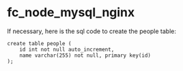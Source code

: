 ﻿# fc_node_mysql_nginx

If necessary, here is the sql code to create the people table:
```
create table people (
    id int not null auto_increment, 
    name varchar(255) not null, primary key(id)
);
```
